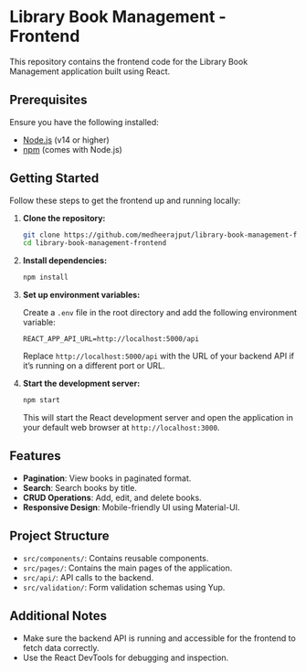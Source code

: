 # Library Book Management - Frontend

This repository contains the frontend code for the Library Book Management application built using React. 

## Prerequisites

Ensure you have the following installed:
- [Node.js](https://nodejs.org/) (v14 or higher)
- [npm](https://www.npmjs.com/) (comes with Node.js)

## Getting Started

Follow these steps to get the frontend up and running locally:

1. **Clone the repository:**

    ```bash
    git clone https://github.com/medheerajput/library-book-management-frontend.git
    cd library-book-management-frontend
    ```

2. **Install dependencies:**

    ```bash
    npm install
    ```

3. **Set up environment variables:**

    Create a `.env` file in the root directory and add the following environment variable:

    ```env
    REACT_APP_API_URL=http://localhost:5000/api
    ```

    Replace `http://localhost:5000/api` with the URL of your backend API if it’s running on a different port or URL.

4. **Start the development server:**

    ```bash
    npm start
    ```

    This will start the React development server and open the application in your default web browser at `http://localhost:3000`.

## Features

- **Pagination**: View books in paginated format.
- **Search**: Search books by title.
- **CRUD Operations**: Add, edit, and delete books.
- **Responsive Design**: Mobile-friendly UI using Material-UI.

## Project Structure

- `src/components/`: Contains reusable components.
- `src/pages/`: Contains the main pages of the application.
- `src/api/`: API calls to the backend.
- `src/validation/`: Form validation schemas using Yup.

## Additional Notes

- Make sure the backend API is running and accessible for the frontend to fetch data correctly.
- Use the React DevTools for debugging and inspection.
